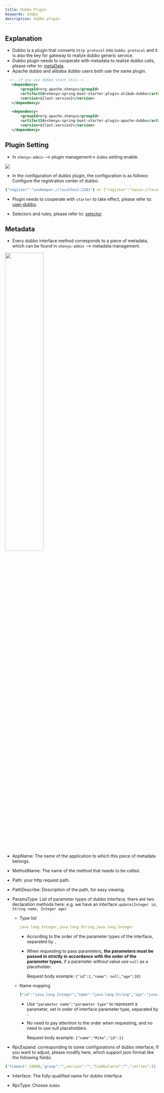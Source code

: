```yaml
---
title: Dubbo Plugin
keywords: dubbo
description: dubbo plugin
---
```


## Explanation

* Dubbo is a plugin that converts `http protocol` into `Dubbo protocol` and it is also the key for gateway to realize dubbo generic service.
* Dubbo plugin needs to cooperate with metadata to realize dubbo calls, please refer to: [metaData](../meta-data).
* Apache dubbo and alibaba dubbo users both use the same plugin.

```xml
  <!--if you use dubbo start this-->
   <dependency>
       <groupId>org.apache.shenyu</groupId>
       <artifactId>shenyu-spring-boot-starter-plugin-alibab-dubbo</artifactId>
       <version>${last.version}</version>
   </dependency>

   <dependency>
       <groupId>org.apache.shenyu</groupId>
       <artifactId>shenyu-spring-boot-starter-plugin-apache-dubbo</artifactId>
       <version>${last.version}</version>
   </dependency>
```

## Plugin Setting

* In `shenyu-admin` --> plugin management-> `dubbo` setting enable.

![](/img/shenyu/quick-start/dubbo/dubbo-enable-en.jpg)

* In the configuration of dubbo plugin, the configuration is as follows: Configure the registration center of dubbo.

```yaml
{"register":"zookeeper://localhost:2181"} or {"register":"nacos://localhost:8848"} 
```
* Plugin needs to cooperate with `starter` to take effect, please refer to: [user-dubbo](../dubbo-proxy).

* Selectors and rules, please refer to: [selector](../selector-and-rule).

## Metadata

* Every dubbo interface method corresponds to a piece of metadata, which can be found in `shenyu-admin` --> metadata management.

<img src="/img/shenyu/plugin/dubbo/dubbo-metadata-en.jpg" width="50%"/>

* AppName: The name of the application to which this piece of metadata belongs.

* MethodName: The name of the method that needs to be called.

* Path: your http request path.

* PathDescribe: Description of the path, for easy viewing.

* ParamsType: List of parameter types of dubbo interface, there are two declaration methods here: 
        e.g. we have an interface `update(Integer id, String name, Integer age)`

    * Type list

        ```yaml
        java.lang.Integer,java.lang.String,java.lang.Integer
        ```

      * According to the order of the parameter types of the interface, separated by `,`

      * When requesting to pass parameters, **the parameters must be passed in strictly in accordance with the order of the parameter types**, if a parameter without value use `null` as a placeholder. 

        Request body example: `{"id":1,"name": null,"age":18}`
        
    * Name mapping

      ```yaml
      {"id":"java.lang.Integer","name":"java.lang.String","age":"java.lang.Integer"}      
      ```

      * Use `"parameter name":"parameter type"` to represent a parameter, set in order of interface parameter type, separated by `,` 

      * No need to pay attention to the order when requesting, and no need to use null placeholders. 

        Request body example: `{"name":"Mike","id":1}`

* RpcExpand: corresponding to some configurations of dubbo interface; If you want to adjust, please modify here, which support json format like the following fields:

```yaml
{"timeout":10000,"group":"",version":"","loadbalance":"","retries":1}
```

* Interface: The fully-qualified name for dubbo interface

* RpcType: Choose `dubbo`

